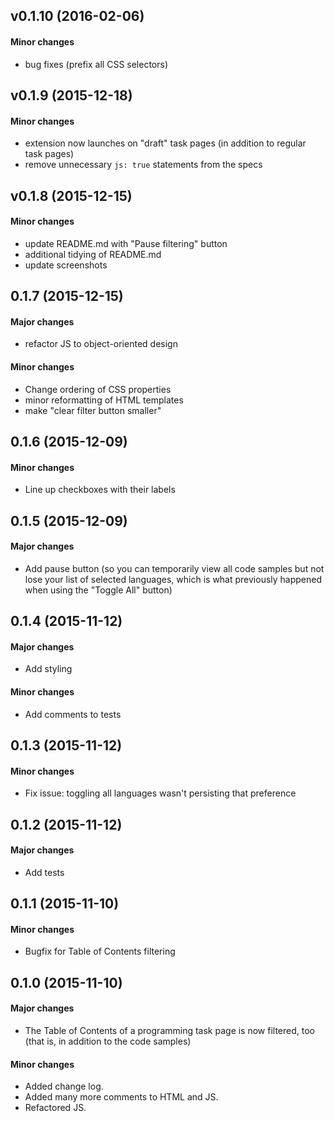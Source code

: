 ## v0.1.10 (2016-02-06)

#### Minor changes

* bug fixes (prefix all CSS selectors)

## v0.1.9 (2015-12-18)

#### Minor changes

* extension now launches on "draft" task pages (in addition to regular
  task pages)
* remove unnecessary `js: true` statements from the specs

## v0.1.8 (2015-12-15)

#### Minor changes

* update README.md with "Pause filtering" button
* additional tidying of README.md
* update screenshots

## 0.1.7 (2015-12-15)

#### Major changes

* refactor JS to object-oriented design

#### Minor changes

* Change ordering of CSS properties
* minor reformatting of HTML templates
* make "clear filter button smaller"

## 0.1.6 (2015-12-09)

#### Minor changes

* Line up checkboxes with their labels

## 0.1.5 (2015-12-09)

#### Major changes

* Add pause button (so you can temporarily view all code samples but not
  lose your list of selected languages, which is what previously
  happened when using the "Toggle All" button)

## 0.1.4 (2015-11-12)

#### Major changes

* Add styling

#### Minor changes

* Add comments to tests

## 0.1.3 (2015-11-12)

#### Minor changes

* Fix issue: toggling all languages wasn't persisting that preference

## 0.1.2 (2015-11-12)

#### Major changes

* Add tests

## 0.1.1 (2015-11-10)

#### Minor changes

* Bugfix for Table of Contents filtering

## 0.1.0 (2015-11-10)

#### Major changes

* The Table of Contents of a programming task page is now filtered, too
  (that is, in addition to the code samples)

#### Minor changes

* Added change log.
* Added many more comments to HTML and JS.
* Refactored JS.
